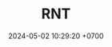 ---
layout: teamCard
permalink: /team/:title.html
categories: SEP LIP
maincover: /assets/logos/BDLF.png
puntosLJMAYO24:
date: 2024-05-02 10:29:20 +0700
title: RNT
route: /liga-indigo
tag: johto042024
color: black
puntosLJ202404: 12
grupo: sur
background: '#F16C38'

cover: /assets/backCard.png
team: RNT
ID: RNT
puntos: 0
pj: 0
#PARTIDO 1
j1: RONDA 1
p1: RNT
pp1: NL
bg1: rock rock
r1: 0
rr1: 3
pt1: 0
pj1: 1
#PARTIDO 2
j2: RONDA 2
p2: RNT
pp2: NS
bg2: rock rock
r2: 3
rr2: 0
pt2: 3
pj2: 1
#PARTIDO 3
j3: RONDA 3
p3: CS
pp3: RNT
bg3: rock rock
r3: 1
rr3: 2
pt3: 2
pj3: 1 
#PARTIDO 4
j4: RONDA 4
p4: JNS
pp4: RNT
bg4: rock rock
r4: 2
rr4: 1
pt4: 1
pj4: 1
#PARTIDO 5
j5: RONDA 5
p5: RNT
pp5: I2A
bg5: rock rock
r5: 3
rr5: 0
pt5: 3
pj5: 1
#PARTIDO 6
j6: RONDA 6
p6: RNT
pp6: TAE
bg6: rock rock
r6: 1
rr6: 2
pt6: 1
pj6: 1 
#PARTIDO 7
j7: RONDA 7
p7:  RNT
pp7: GOD
bg7: rock rock
r7: 2
rr7: 1
pt7: 2
pj7: 1 
#PARTIDO 8
j8: RONDA 8
p8:  SOJ
pp8: RNT
bg8: rock rock
r8: 3
rr8: 0
pt8: 0
pj8: 1 
#PARTIDO 9
j9: RONDA 9
p9:  HG BETA
pp9: RNT
bg9: rock rock
r9: 3
rr9: 0
pt9: 3
pj9: 1
#PARTIDO 10
j10: RONDA 10
p10: RNT
pp10: HG OL
bg10: rock rock
r10: 3
rr10: 0
pt10: 3
pj10: 1 
#PARTIDO 11
j11: RONDA 11
p11: RNT
pp11: EK
bg11: rock rock
r11: 1
rr11: 2
pt11: 2
pj11 : 1 
stream: <i class="fa-brands fa-twitch text-white"></i>
dia: 27
hora: '22:10'
---
